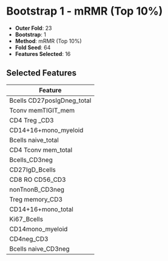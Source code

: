 # Bootstrap 1 - mRMR (Top 10%)

- **Outer Fold**: 23
- **Bootstrap**: 1
- **Method**: mRMR (Top 10%)
- **Fold Seed**: 64
- **Features Selected**: 16

## Selected Features

| Feature |
|---------|
| Bcells CD27posIgDneg_total |
| Tconv memTIGIT_mem |
| CD4 Treg _CD3 |
| CD14+16+mono_myeloid |
| Bcells naive_total |
| CD4 Tconv mem_total |
| Bcells_CD3neg |
| CD27IgD_Bcells |
| CD8 RO CD56_CD3 |
| nonTnonB_CD3neg |
| Treg memory_CD3 |
| CD14+16+mono_total |
| Ki67_Bcells |
| CD14mono_myeloid |
| CD4neg_CD3 |
| Bcells naive_CD3neg |
